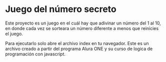 <h1>Juego del número secreto</h1>
Este proyecto es un juego en el cuál hay que adivinar un número del 1 al 10, en donde cada vez se sorteara un número diferente a menos que reinicies el juego.

Para ejecutarlo solo abre el archivo index en tu navegador.
Este es un archivo creado a partir del programa Alura ONE y su curso de logica de programación con javascript.
